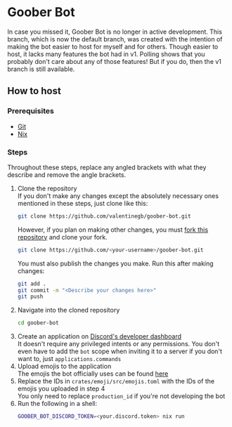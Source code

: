 # Goober Bot

In case you missed it, Goober Bot is no longer in active development. This
branch, which is now the default branch, was created with the intention of
making the bot easier to host for myself and for others. Though easier to host,
it lacks many features the bot had in v1. Polling shows that you probably don't
care about any of those features! But if you do, then the v1 branch is still
available.

## How to host

### Prerequisites

- [Git](https://git-scm.com/install/)
- [Nix](https://nixos.org/download/)

### Steps

Throughout these steps, replace any angled brackets with what they describe and
remove the angle brackets.

1. Clone the repository \
   If you don't make any changes except the absolutely necessary ones mentioned
   in these steps, just clone like this:
   ```sh
   git clone https://github.com/valentinegb/goober-bot.git
   ```
   However, if you plan on making other changes, you must [fork this repository](https://github.com/valentinegb/goober-bot/fork)
   and clone your fork.
   ```sh
   git clone https://github.com/<your-username>/goober-bot.git
   ```
   You must also publish the changes you make. Run this after making changes:
   ```sh
   git add .
   git commit -m "<Describe your changes here>"
   git push
   ```
2. Navigate into the cloned repository
   ```sh
   cd goober-bot
   ```
3. Create an application on [Discord's developer dashboard](https://discord.com/developers/applications) \
   It doesn't require any privileged intents or any permissions. You don't even
   have to add the `bot` scope when inviting it to a server if you don't want
   to, just `applications.commands`
4. Upload emojis to the application \
   The emojis the bot officially uses can be found [here](https://volpeon.ink/emojis/floof/)
5. Replace the IDs in `crates/emoji/src/emojis.toml` with the IDs of the emojis
   you uploaded in step 4 \
   You only need to replace `production_id` if you're not developing the bot
6. Run the following in a shell:
   ```sh
   GOOBER_BOT_DISCORD_TOKEN=<your.discord.token> nix run
   ```
